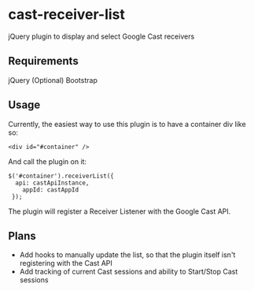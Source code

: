cast-receiver-list
==================

jQuery plugin to display and select Google Cast receivers

Requirements
------------

jQuery
(Optional) Bootstrap

Usage
-----

Currently, the easiest way to use this plugin is to have a container div like so:

    <div id="#container" />

And call the plugin on it:

    $('#container').receiverList({
      api: castApiInstance,
		appId: castAppId
	 });

The plugin will register a Receiver Listener with the Google Cast API.

Plans
-----

* Add hooks to manually update the list, so that the plugin itself isn't registering with the Cast API
* Add tracking of current Cast sessions and ability to Start/Stop Cast sessions
